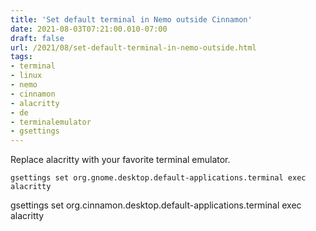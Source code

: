 ```yaml
---
title: 'Set default terminal in Nemo outside Cinnamon'
date: 2021-08-03T07:21:00.010-07:00
draft: false
url: /2021/08/set-default-terminal-in-nemo-outside.html
tags: 
- terminal
- linux
- nemo
- cinnamon
- alacritty
- de
- terminalemulator
- gsettings
---
```


Replace alacritty with your favorite terminal emulator.

```
gsettings set org.gnome.desktop.default-applications.terminal exec alacritty
``````
gsettings set org.cinnamon.desktop.default-applications.terminal exec alacritty
```